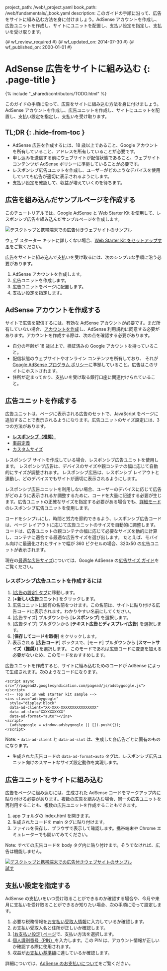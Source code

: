 project_path: /web/_project.yaml
book_path: /web/fundamentals/_book.yaml
description: このガイドの手順に沿って、広告をサイトに組み込む方法を身に付けましょう。AdSense アカウントを作成し、広告ユニットを作成し、サイトにユニットを配置し、支払い設定を指定し、支払いを受け取ります。

{# wf_review_required #}
{# wf_updated_on: 2014-07-30 #}
{# wf_published_on: 2000-01-01 #}

# AdSense 広告をサイトに組み込む {: .page-title }

{% include "_shared/contributors/TODO.html" %}



このガイドの手順に沿って、広告をサイトに組み込む方法を身に付けましょう。AdSense アカウントを作成し、広告ユニットを作成し、サイトにユニットを配置し、支払い設定を指定し、支払いを受け取ります。


## TL;DR {: .hide-from-toc }
- AdSense 広告を作成するには、18 歳以上であること、Google アカウントを所有していること、アドレスを所有していることが必要です。
- 申し込みを送信する前にウェブサイトが配信状態であること、ウェブサイト コンテンツが AdSense ポリシーに準拠していることが必要です。
- レスポンシブ広告ユニットを作成し、ユーザーがどのようなデバイスを使用していても広告が適切に表示されるようにします。
- 支払い設定を確認して、収益が増えていくのを待ちます。


## 広告を組み込んだサンプルページを作成する

このチュートリアルでは、Google AdSense と Web Starter Kit を使用して、レスポンシブ広告を組み込んだサンプルページを作成します。

<img src="images/ad-ss-600.png" sizes="100vw" 
  srcset="images/ad-ss-1200.png 1200w, 
          images/ad-ss-900.png 900w,
          images/ad-ss-600.png 600w, 
          images/ad-ss-300.png 300w" 
  alt="デスクトップと携帯端末での広告付きウェブサイトのサンプル">

ウェブ スターター キットに詳しくない場合、[Web Starter Kit をセットアップする]({{site.fundamentals}}/tools/setup/setup_kit.html)をご覧ください。

広告をサイトに組み込んで支払いを受け取るには、次のシンプルな手順に沿う必要があります。

1. AdSense アカウントを作成します。
2. 広告ユニットを作成します。
3. 広告ユニットをページに配置します。
4. 支払い設定を指定します。

## AdSense アカウントを作成する
サイトで広告を配信するには、有効な AdSense アカウントが必要です。まだ所有していない場合、[アカウントを作成](https://www.google.com/adsense/)し、AdSense 利用規約に同意する必要があります。アカウントを作成する際は、次の点を確認する必要があります。

* 自分の年齢が 18 歳以上で、検証済みの Google アカウントを持っていること。
* 配信状態のウェブサイトやオンライン コンテンツを所有しており、
それが [Google AdSense プログラム ポリシー](https://support.google.com/adsense/answer/48182)に準拠していること。広告はこのサイトにホストされます。
* 住所が定まっており、支払いを受け取る銀行口座に関連付けられていること。

## 広告ユニットを作成する

広告ユニットは、ページに表示される広告のセットで、JavaScript をページに追加することで表示されるようになります。広告ユニットのサイズ設定には、3 つの方法があります。

* **[レスポンシブ（推奨）](https://support.google.com/adsense/answer/3213689)**
* [事前定義](https://support.google.com/adsense/answer/6002621)
* [カスタムサイズ](https://support.google.com/adsense/answer/3289364)

レスポンシブ サイトを作成している場合、レスポンシブ広告ユニットを使用します。
レスポンシブ広告は、デバイスのサイズや親コンテナの幅に応じて自動的にサイズが調整されます。
レスポンシブ広告は、レスポンシブ レイアウトと連動し、どのデバイスでもサイトが適切に表示されるようにします。

レスポンシブ広告ユニットを利用しない場合、ユーザーのデバイスに応じて広告がどのように表示されるか調整するために、コードを大量に記述する必要が生じます。広告ユニットの正確なサイズを指定する必要がある場合でも、[詳細モード]({{site.fundamentals}}/monetization/ads/customize-ads.html#what-if-responsive-sizing-isnt-enough)のレスポンシブ広告ユニットを使用します。

コードをシンプルにし、時間と労力を節約できるよう、レスポンシブ広告コードは、ページ レイアウトに応じて広告ユニットのサイズを自動的に調整します。
コードは、広告ユニットの親コンテナの幅に応じて必要なサイズを動的に計算し、コンテナに適合する最適な広告サイズを選び出します。
たとえば、モバイル向けに最適化されたサイトで幅が 360 ピクセルの場合、320x50 の広告ユニットが表示されます。

現在の[最適な広告サイズ](https://support.google.com/adsense/answer/6002621#top)については、Google AdSense の[広告サイズ ガイド](https://support.google.com/adsense/answer/6002621#top)をご覧ください。

### レスポンシブ広告ユニットを作成するには

1. [[広告の設定] タブ](https://www.google.com/adsense/app#myads-springboard)に移動します。
2. [<strong>+新しい広告ユニット</strong>] をクリックします。
3. 広告ユニットに固有の名前をつけます。この名前は、サイトに貼り付ける広告コードに表示されます。わかりやすい名前にしてください。
4. [広告サイズ] プルダウンから [<strong>レスポンシブ</strong>] を選択します。
5. [広告タイプ] プルダウンから [<strong>テキスト広告とディスプレイ広告</strong>] を選択します。
6. [<strong>保存してコードを取得</strong>] をクリックします。
7. 表示される [<strong>広告コード</strong>] ボックスで、[モード] プルダウンから [<strong>スマートサイズ（推奨）</strong>] を選択します。
このモードであれば広告コードに変更を加える必要がないため、このモードをおすすめします。

広告ユニットを作成すると、サイトに組み込むためのコードが AdSense によって生成されます。次のようなコードになります。


    <script async src="//pagead2.googlesyndication.com/pagead/js/adsbygoogle.js"></script>
    <!-- Top ad in web starter kit sample -->
    <ins class="adsbygoogle"
      style="display:block"
      data-ad-client="XX-XXX-XXXXXXXXXXXXXXXX"
      data-ad-slot="XXXXXXXXXX"
      data-ad-format="auto"></ins>
    <script>
      (adsbygoogle = window.adsbygoogle || []).push({});
    </script>
    

<!-- TODO: Verify note type! -->
Note: - <code>data-ad-client</code> と <code>data-ad-slot</code> は、生成した各広告ごとに固有のものになります。
- 生成された広告コードの <code>data-ad-format=auto</code> タグは、レスポンシブ広告ユニット向けのスマートなサイズ設定動作を実現します。


## 広告ユニットをサイトに組み込む

広告をページに組み込むには、生成された AdSense コードをマークアップ内に貼り付ける必要があります。複数の広告を組み込む場合、同一の広告ユニットを再利用することも、複数の広告ユニットを作成することもできます。

1. app フォルダの index.html を開きます。
2. 生成されたコードを main タグに貼り付けます。
3. ファイルを保存し、ブラウザで表示して確認します。携帯端末や Chrome エミュレーターでも開いてみてください。

<!-- TODO: Verify note type! -->
Note: すべての広告コードを body タグ内に貼り付けます。そうでなければ、広告は機能しません。

<div>
  <a href="/web/fundamentals/resources/samples/monetization/ads/">
    <img src="images/ad-ss-600.png" sizes="100vw" 
      srcset="images/ad-ss-1200.png 1200w, 
              images/ad-ss-900.png 900w,
              images/ad-ss-600.png 600w, 
              images/ad-ss-300.png 300w" 
      alt="デスクトップと携帯端末での広告付きウェブサイトのサンプル">
    <br>
試す
          </a>
</div>

## 支払い設定を指定する

AdSense の支払いをいつ受け取ることができるのか確認する場合や、今月や来月に支払いを受け取ることができるか知りたい場合、次の手順に沿って設定します。

1. 必要な税務情報を[お支払い受取人情報](https://www.google.com/adsense/app#payments3/h=BILLING_PROFILE)に入力しているか確認します。
2. お支払い受取人名と住所が正しいか確認します。
3. [[お支払い設定] ページ](https://www.google.com/adsense/app#payments3/h=ACCOUNT_SETTINGS)で、支払い方法を選択します。
4. [個人識別番号（PIN）](https://support.google.com/adsense/answer/157667)を入力します。この PIN は、アカウント情報が正しいか確認する際に使用されます。
5. 収益が[お支払い基準額](https://support.google.com/adsense/answer/1709871)に達しているか確認します。

詳細については、[AdSense のお支払いについて](https://support.google.com/adsense/answer/1709858)をご覧ください。


